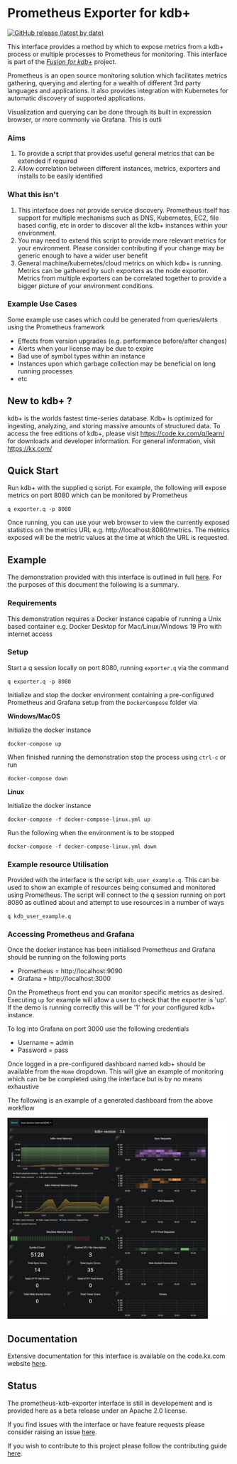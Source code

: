 # Prometheus Exporter for kdb+

[![GitHub release (latest by date)](https://img.shields.io/github/v/release/kxsystems/prometheus-kdb-exporter)](https://github.com/kxsystems/prometheus-kdb-exporter/releases)

This interface provides a method by which to expose metrics from a kdb+ process or multiple processes to Prometheus for monitoring. This interface is part of the [_Fusion for kdb+_](https://code.kx.com/v2/interfaces/fusion/) project.

Prometheus is an open source monitoring solution which facilitates metrics gathering, querying and alerting for a wealth of different 3rd party languages and applications. It also provides integration with Kubernetes for automatic discovery of supported applications.

Visualization and querying can be done through its built in expression browser, or more commonly via Grafana. This is outli

### Aims

1. To provide a script that provides useful general metrics that can be extended if required
2. Allow correlation between different instances, metrics, exporters and installs to be easily identified

### What this isn't

1. This interface does not provide service discovery. Prometheus itself has support for multiple mechanisms such as DNS, Kubernetes, EC2, file based config, etc in order to discover all the kdb+ instances within your environment.
2. You may need to extend this script to provide more relevant metrics for your environment. Please consider contributing if your change may be generic enough to have a wider user benefit
3. General machine/kubernetes/cloud metrics on which kdb+ is running. Metrics can be gathered by such exporters as the node exporter. Metrics from multiple exporters can be correlated together to provide a bigger picture of your environment conditions.

### Example Use Cases

Some example use cases which could be generated from queries/alerts using the Prometheus framework

- Effects from version upgrades (e.g. performance before/after changes)
- Alerts when your license may be due to expire
- Bad use of symbol types within an instance
- Instances upon which garbage collection may be beneficial on long running processes
- etc

## New to kdb+ ?

kdb+ is the worlds fastest time-series database. Kdb+ is optimized for ingesting, analyzing, and storing massive amounts of structured data.
To access the free editions of kdb+, please visit https://code.kx.com/q/learn/ for downloads and developer information. For general information, visit https://kx.com/

## Quick Start

Run kdb+ with the supplied q script. For example, the following will expose metrics on port 8080 which can be monitored by Prometheus

```
q exporter.q -p 8080
```

Once running, you can use your web browser to view the currently exposed statistics on the metrics URL e.g. http://localhost:8080/metrics. The metrics exposed will be the metric values at the time at which the URL is requested.

## Example

The demonstration provided with this interface is outlined in full [here](https://code.kx.com/q/interfaces/prom/exporter/#example-demonstration). For the purposes of this document the following is a summary.

### Requirements
This demonstration requires a Docker instance capable of running a Unix based container e.g. Docker Desktop for Mac/Linux/Windows 19 Pro with internet access

### Setup

Start a q session locally on port 8080, running `exporter.q` via the command

```
q exporter.q -p 8080
```

Initialize and stop the docker environment containing a pre-configured Prometheus and Grafana setup from the `DockerCompose` folder via

**Windows/MacOS**

Initialize the docker instance

```
docker-compose up
```

When finished running the demonstration stop the process using `ctrl-c` or run

```
docker-compose down
```

**Linux**

Initialize the docker instance

```
docker-compose -f docker-compose-linux.yml up
```

Run the following when the environment is to be stopped

```
docker-compose -f docker-compose-linux.yml down
```

### Example resource Utilisation

Provided with the interface is the script `kdb_user_example.q`. This can be used to show an example of resources being consumed and monitored using Prometheus. The script will connect to the q session running on port 8080 as outlined about and attempt to use resources in a number of ways

```
q kdb_user_example.q
```

### Accessing Prometheus and Grafana

Once the docker instance has been initialised Prometheus and Grafana should be running on the following ports

- Prometheus = http://localhost:9090
- Grafana = http://localhost:3000

On the Prometheus front end you can monitor specific metrics as desired. Executing `up` for example will allow a user to check that the exporter is 'up'. If the demo is running correctly this will be '1' for your configured kdb+ instance.

To log into Grafana on port 3000 use the following credentials

- Username = admin
- Password = pass

Once logged in a pre-configured dashboard named kdb+ should be available from the `Home` dropdown. This will give an example of monitoring which can be be completed using the interface but is by no means exhaustive

The following is an example of a generated dashboard from the above workflow

![Grafana](grafana.png)

## Documentation

Extensive documentation for this interface is available on the code.kx.com website [here](https://code.kx.com/q/interfaces/fusion/prom/exporter).

## Status

The prometheus-kdb-exporter interface is still in developement and is provided here as a beta release under an Apache 2.0 license.

If you find issues with the interface or have feature requests please consider raising an issue [here](https://github.com/KxSystems/prometheus-kdb-exporter/issues). 

If you wish to contribute to this project please follow the contributing guide [here](CONTRIBUTING.md).
